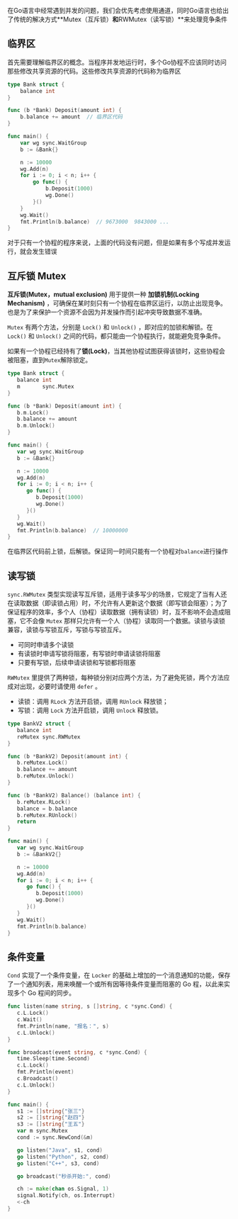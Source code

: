 在Go语言中经常遇到并发的问题，我们会优先考虑使用通道，同时Go语言也给出了传统的解决方式**Mutex（互斥锁）**和**RWMutex（读写锁）**来处理竞争条件

## 临界区

首先需要理解临界区的概念。当程序并发地运行时，多个Go协程不应该同时访问那些修改共享资源的代码。这些修改共享资源的代码称为临界区

```go
type Bank struct {
	balance int
}

func (b *Bank) Deposit(amount int) {
	b.balance += amount  // 临界区代码
}

func main() {
	var wg sync.WaitGroup
	b := &Bank{}

	n := 10000
	wg.Add(n)
	for i := 0; i < n; i++ {
		go func() {
			b.Deposit(1000)
			wg.Done()
		}()
	}
	wg.Wait()
	fmt.Println(b.balance)  // 9673000  9843000 ...
}
```

对于只有一个协程的程序来说，上面的代码没有问题，但是如果有多个写成并发运行，就会发生错误

## 互斥锁 Mutex

**互斥锁(Mutex，mutual exclusion)** 用于提供一种 **加锁机制(Locking Mechanism)** ，可确保在某时刻只有一个协程在临界区运行，以防止出现竞争。也是为了来保护一个资源不会因为并发操作而引起冲突导致数据不准确。

`Mutex` 有两个方法，分别是 `Lock()` 和 `Unlock()` ，即对应的加锁和解锁。在 `Lock()` 和 `Unlock()` 之间的代码，都只能由一个协程执行，就能避免竞争条件。

如果有一个协程已经持有了**锁(Lock)**，当其他协程试图获得该锁时，这些协程会被阻塞，直到`Mutex`解除锁定。

```go
type Bank struct {
   balance int
   m       sync.Mutex
}

func (b *Bank) Deposit(amount int) {
   b.m.Lock()
   b.balance += amount
   b.m.Unlock()
}

func main() {
   var wg sync.WaitGroup
   b := &Bank{}

   n := 10000
   wg.Add(n)
   for i := 0; i < n; i++ {
      go func() {
         b.Deposit(1000)
         wg.Done()
      }()
   }
   wg.Wait()
   fmt.Println(b.balance)  // 10000000
}
```

在临界区代码前上锁，后解锁。保证同一时间只能有一个协程对`balance`进行操作

## 读写锁

`sync.RWMutex` 类型实现读写互斥锁，适用于读多写少的场景，它规定了当有人还在读取数据（即读锁占用）时，不允许有人更新这个数据（即写锁会阻塞）；为了保证程序的效率，多个人（协程）读取数据（拥有读锁）时，互不影响不会造成阻塞，它不会像 `Mutex` 那样只允许有一个人（协程）读取同一个数据。读锁与读锁兼容，读锁与写锁互斥，写锁与写锁互斥。

* 可同时申请多个读锁
* 有读锁时申请写锁将阻塞，有写锁时申请读锁将阻塞
* 只要有写锁，后续申请读锁和写锁都将阻塞

`RWMutex` 里提供了两种锁，每种锁分别对应两个方法，为了避免死锁，两个方法应成对出现，必要时请使用 `defer` 。

- 读锁：调用 `RLock` 方法开启锁，调用 `RUnlock` 释放锁；
- 写锁：调用 `Lock` 方法开启锁，调用 `Unlock` 释放锁。

```go
type BankV2 struct {
   balance int
   reMutex sync.RWMutex
}

func (b *BankV2) Deposit(amount int) {
   b.reMutex.Lock()
   b.balance += amount
   b.reMutex.Unlock()
}

func (b *BankV2) Balance() (balance int) {
   b.reMutex.RLock()
   balance = b.balance
   b.reMutex.RUnlock()
   return
}

func main() {
   var wg sync.WaitGroup
   b := &BankV2{}

   n := 10000
   wg.Add(n)
   for i := 0; i < n; i++ {
      go func() {
         b.Deposit(1000)
         wg.Done()
      }()
   }
   wg.Wait()
   fmt.Println(b.balance)
}
```

## 条件变量

`Cond` 实现了一个条件变量，在 `Locker` 的基础上增加的一个消息通知的功能，保存了一个通知列表，用来唤醒一个或所有因等待条件变量而阻塞的 Go 程，以此来实现多个 Go 程间的同步。

```go
func listen(name string, s []string, c *sync.Cond) {
   c.L.Lock()
   c.Wait()
   fmt.Println(name, "报名：", s)
   c.L.Unlock()
}

func broadcast(event string, c *sync.Cond) {
   time.Sleep(time.Second)
   c.L.Lock()
   fmt.Println(event)
   c.Broadcast()
   c.L.Unlock()
}

func main() {
   s1 := []string{"张三"}
   s2 := []string{"赵四"}
   s3 := []string{"王五"}
   var m sync.Mutex
   cond := sync.NewCond(&m)

   go listen("Java", s1, cond)
   go listen("Python", s2, cond)
   go listen("C++", s3, cond)

   go broadcast("秒杀开始:", cond)

   ch := make(chan os.Signal, 1)
   signal.Notify(ch, os.Interrupt)
   <-ch
}
```